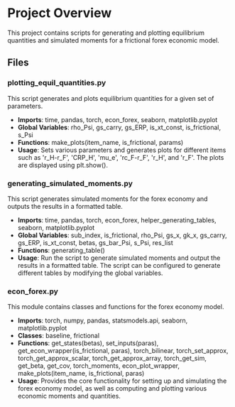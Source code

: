# Project Overview

This project contains scripts for generating and plotting equilibrium quantities and simulated moments for a frictional forex economic model.

## Files

### plotting_equil_quantities.py
This script generates and plots equilibrium quantities for a given set of parameters.

- **Imports**: time, pandas, torch, econ_forex, seaborn, matplotlib.pyplot
- **Global Variables**: rho_Psi, gs_carry, gs_ERP, is_xt_const, is_frictional, s_Psi
- **Functions**: make_plots(item_name, is_frictional, params)
- **Usage**: Sets various parameters and generates plots for different items such as 'r_H-r_F', 'CRP_H', 'mu_e', 'rc_F-r_F', 'r_H', and 'r_F'. The plots are displayed using plt.show().

### generating_simulated_moments.py
This script generates simulated moments for the forex economy and outputs the results in a formatted table.

- **Imports**: time, pandas, torch, econ_forex, helper_generating_tables, seaborn, matplotlib.pyplot
- **Global Variables**: sub_index, is_frictional, rho_Psi, gs_x, gk_x, gs_carry, gs_ERP, is_xt_const, betas, gs_bar_Psi, s_Psi, res_list
- **Functions**: generating_table()
- **Usage**: Run the script to generate simulated moments and output the results in a formatted table. The script can be configured to generate different tables by modifying the global variables.

### econ_forex.py
This module contains classes and functions for the forex economy model.

- **Imports**: torch, numpy, pandas, statsmodels.api, seaborn, matplotlib.pyplot
- **Classes**: baseline, frictional
- **Functions**: get_states(betas), set_inputs(paras), get_econ_wrapper(is_frictional, paras), torch_bilinear, torch_set_approx, torch_get_approx_scalar, torch_get_approx_array, torch_get_sim, get_beta, get_cov, torch_moments, econ_plot_wrapper, make_plots(item_name, is_frictional, paras)
- **Usage**: Provides the core functionality for setting up and simulating the forex economy model, as well as computing and plotting various economic moments and quantities.
